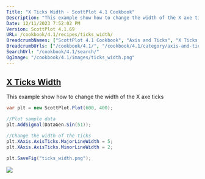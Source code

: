 ```yaml
---
Title: "X Ticks Width - ScottPlot 4.1 Cookbook"
Description: "This example show how to change the width of the X axe ticks"
Date: 12/11/2023 7:52:02 PM
Version: ScottPlot 4.1.69
URL: /cookbook/4.1/recipes/ticks_width/
BreadcrumbNames: ["ScottPlot 4.1 Cookbook", "Axis and Ticks", "X Ticks Width"]
BreadcrumbUrls: ["/cookbook/4.1/", "/cookbook/4.1/category/axis-and-ticks", "/cookbook/4.1/recipes/ticks_width/"]
SearchUrl: "/cookbook/4.1/search/"
OgImage: "/cookbook/4.1/images/ticks_width.png"
---
```


<h2><a href='/cookbook/4.1/recipes/ticks_width/'>X Ticks Width</a></h2>

This example show how to change the width of the X axe ticks

```cs
var plt = new ScottPlot.Plot(600, 400);

//Plot sample data
plt.AddSignal(DataGen.Sin(51));

//Change the width of the ticks
plt.XAxis.AxisTicks.MajorLineWidth = 5;
plt.XAxis.AxisTicks.MinorLineWidth = 2;

plt.SaveFig("ticks_width.png");
```

<img src='../../images/ticks_width.png' class='d-block mx-auto my-5' />


